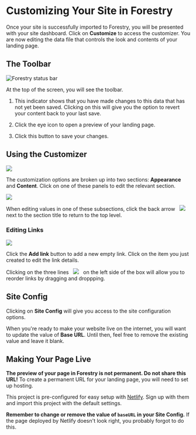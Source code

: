 <div style="max-width: 60em; margin: 0 auto;">

# Customizing Your Site in Forestry

Once your site is successfully imported to Forestry, you will be presented with your site dashboard. Click on **Customize** to access the customizer. You are now editing the data file that controls the look and contents of your landing page.

## The Toolbar

![Forestry status bar](https://raw.githubusercontent.com/dwalkr/sasquatch/master/meta/statusbar.png)

At the top of the screen, you will see the toolbar. 

1. This indicator shows that you have made changes to this data that has not yet been saved. Clicking on this will give you the option to revert your content back to your last save.

2. Click the eye icon to open a preview of your landing page.

3. Click this button to save your changes.

## Using the Customizer

![](https://raw.githubusercontent.com/dwalkr/sasquatch/master/meta/screen1.png)

The customization options are broken up into two sections: **Appearance** and **Content**. Click on one of these panels to edit the relevant section.

![](https://raw.githubusercontent.com/dwalkr/sasquatch/master/meta/screen2.png)

When editing values in one of these subsections, click the back arrow &nbsp; ![](https://raw.githubusercontent.com/dwalkr/sasquatch/master/meta/caret-left.png) &nbsp; next to the section title to return to the top level.

### Editing Links

![](https://raw.githubusercontent.com/dwalkr/sasquatch/master/meta/editing-links.gif)

Click the **Add link** button to add a new empty link. Click on the item you just created to edit the link details.

Clicking on the three lines &nbsp; ![](https://raw.githubusercontent.com/dwalkr/sasquatch/master/meta/burger.png) &nbsp; on the left side of the box will allow you to reorder links by dragging and droppping.

## Site Config

Clicking on **Site Config** will give you access to the site configuration options. 

When you're ready to make your website live on the internet, you will want to update the value of **Base URL**. Until then, feel free to remove the existing value and leave it blank.

## Making Your Page Live

**The preview of your page in Forestry is not permanent. Do not share this URL!** To create a permanent URL for your landing page, you will need to set up hosting.

This project is pre-configured for easy setup with [Netlify](https://www.netlify.com/). Sign up with them and import this project with the default settings.

**Remember to change or remove the value of `baseURL` in your Site Config.** If the page deployed by Netlify doesn't look right, you probably forgot to do this.



</div>